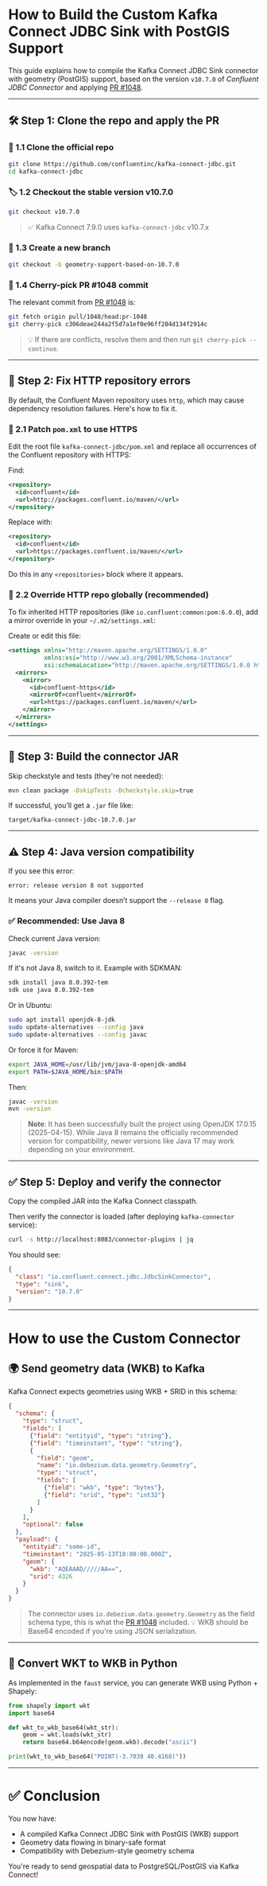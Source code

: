 # How to Build the Custom Kafka Connect JDBC Sink with PostGIS Support

This guide explains how to compile the Kafka Connect JDBC Sink connector with geometry (PostGIS) support, based on the version `v10.7.0` of *Confluent JDBC Connector* and applying [PR #1048](https://github.com/confluentinc/kafka-connect-jdbc/pull/1048).

---

## 🛠️ Step 1: Clone the repo and apply the PR

### 🧬 1.1 Clone the official repo

```bash
git clone https://github.com/confluentinc/kafka-connect-jdbc.git
cd kafka-connect-jdbc
```

### 🏷️ 1.2 Checkout the stable version v10.7.0

```bash
git checkout v10.7.0
```

> ✅ Kafka Connect 7.9.0 uses `kafka-connect-jdbc` v10.7.x

### 🌿 1.3 Create a new branch

```bash
git checkout -b geometry-support-based-on-10.7.0
```

### 🍒 1.4 Cherry-pick PR #1048 commit

The relevant commit from [PR #1048](https://github.com/confluentinc/kafka-connect-jdbc/pull/1048) is:

```bash
git fetch origin pull/1048/head:pr-1048
git cherry-pick c306deae244a2f5d7a1ef0e96ff204d134f2914c
```

> 💡 If there are conflicts, resolve them and then run `git cherry-pick --continue`.

---

## 🚧 Step 2: Fix HTTP repository errors

By default, the Confluent Maven repository uses `http`, which may cause dependency resolution failures. Here's how to fix it.

### 🔧 2.1 Patch `pom.xml` to use HTTPS

Edit the root file `kafka-connect-jdbc/pom.xml` and replace all occurrences of the Confluent repository with HTTPS:

Find:

```xml
<repository>
  <id>confluent</id>
  <url>http://packages.confluent.io/maven/</url>
</repository>
```

Replace with:

```xml
<repository>
  <id>confluent</id>
  <url>https://packages.confluent.io/maven/</url>
</repository>
```

Do this in any `<repositories>` block where it appears.

### 🔐 2.2 Override HTTP repo globally (recommended)

To fix inherited HTTP repositories (like `io.confluent:common:pom:6.0.0`), add a mirror override in your `~/.m2/settings.xml`:

Create or edit this file:

```xml
<settings xmlns="http://maven.apache.org/SETTINGS/1.0.0"
          xmlns:xsi="http://www.w3.org/2001/XMLSchema-instance"
          xsi:schemaLocation="http://maven.apache.org/SETTINGS/1.0.0 https://maven.apache.org/xsd/settings-1.0.0.xsd">
  <mirrors>
    <mirror>
      <id>confluent-https</id>
      <mirrorOf>confluent</mirrorOf>
      <url>https://packages.confluent.io/maven/</url>
    </mirror>
  </mirrors>
</settings>
```

---

## 🔧 Step 3: Build the connector JAR

Skip checkstyle and tests (they're not needed):

```bash
mvn clean package -DskipTests -Dcheckstyle.skip=true
```

If successful, you’ll get a `.jar` file like:

```
target/kafka-connect-jdbc-10.7.0.jar
```

---

## ⚠️ Step 4: Java version compatibility

If you see this error:
```
error: release version 8 not supported
```

It means your Java compiler doesn’t support the `--release 8` flag.

### ✅ Recommended: Use Java 8

Check current Java version:

```bash
javac -version
```

If it's not Java 8, switch to it. Example with SDKMAN:

```bash
sdk install java 8.0.392-tem
sdk use java 8.0.392-tem
```

Or in Ubuntu:

```bash
sudo apt install openjdk-8-jdk
sudo update-alternatives --config java
sudo update-alternatives --config javac
```

Or force it for Maven:

```bash
export JAVA_HOME=/usr/lib/jvm/java-8-openjdk-amd64
export PATH=$JAVA_HOME/bin:$PATH
```

Then:

```bash
javac -version
mvn -version
```

> **Note**: It has been successfully built the project using OpenJDK 17.0.15 (2025-04-15). While Java 8 remains the officially recommended version for compatibility, newer versions like Java 17 may work depending on your environment.

---

## ✅ Step 5: Deploy and verify the connector

Copy the compiled JAR into the Kafka Connect classpath.

Then verify the connector is loaded (after deploying `kafka-connector` service):

```bash
curl -s http://localhost:8083/connector-plugins | jq
```

You should see:

```json
{
  "class": "io.confluent.connect.jdbc.JdbcSinkConnector",
  "type": "sink",
  "version": "10.7.0"
}
```

---
# How to use the Custom Connector

## 🌍 Send geometry data (WKB) to Kafka

Kafka Connect expects geometries using WKB + SRID in this schema:

```json
{
  "schema": {
    "type": "struct",
    "fields": [
      {"field": "entityid", "type": "string"},
      {"field": "timeinstant", "type": "string"},
      {
        "field": "geom",
        "name": "io.debezium.data.geometry.Geometry",
        "type": "struct",
        "fields": [
          {"field": "wkb", "type": "bytes"},
          {"field": "srid", "type": "int32"}
        ]
      }
    ],
    "optional": false
  },
  "payload": {
    "entityid": "some-id",
    "timeinstant": "2025-05-13T18:00:00.000Z",
    "geom": {
      "wkb": "AQEAAAD/////AA==",
      "srid": 4326
    }
  }
}
```

> The connector uses `io.debezium.data.geometry.Geometry` as the field schema type, this is what the [PR #1048](https://github.com/confluentinc/kafka-connect-jdbc/pull/1048) included.
> 💡 WKB should be Base64 encoded if you're using JSON serialization.

---

## 🧪 Convert WKT to WKB in Python

As implemented in the `faust` service, you can generate WKB using Python + Shapely:

```python
from shapely import wkt
import base64

def wkt_to_wkb_base64(wkt_str):
    geom = wkt.loads(wkt_str)
    return base64.b64encode(geom.wkb).decode("ascii")

print(wkt_to_wkb_base64("POINT(-3.7038 40.4168)"))
```

---

# ✅ Conclusion

You now have:

- A compiled Kafka Connect JDBC Sink with PostGIS (WKB) support
- Geometry data flowing in binary-safe format
- Compatibility with Debezium-style geometry schema

You're ready to send geospatial data to PostgreSQL/PostGIS via Kafka Connect!
